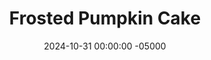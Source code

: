 ---
layout: post
title:  "Frosted Pumpkin Cake"
date:   2024-10-31 00:00:00 -05000
categories: 
- Recipes
- Healthier Dessert
permalink: /recipes/pumpkin-cake
image: /assets/Food/Healthier Dessert/Pumpkin cake/pumpkin-cake-cover.jpg
ing: pumpkincake-ing
facts: pumpkincake-facts
section1: Dry
start2: Oat flour
section2: Wet
start3: Nonfat cottage cheese
section3: Frosting
start4: 
section4: 
start5: 
section5: 
Prep: 15
Rest: 
Cook: 30
Source1: 
Source2:
whisk: https://s.samsungfood.com/XHGnM
tags: 
- plain nonfat greek yogurt
- yogurt
- greek yogurt
- plain yogurt
- frozen banana
- banana
- pumpkin seeds
- pumpkin seed butter
- pumpkin puree
- sweet potato puree
- canned pumpkin
- peanut butter
- natural peanut butter
- nut butter
- seed butter
- almond butter
- tahini
- oats
- rolled oats
- quick oats
- oat flour
- cornstarch
- cinnamon
- nutmeg
- ginger
- cloves
- cottage cheese
- frosting
- sugar free
- gluten free
Description: Happy Halloween!  Here's an easy cake recipe that's delicious, sugar free, gluten free, and lower in fat than traditional.  Healthy pumpkin cake that's full of cinnamon flavor, and topped with a homemade frosting.  You can either use a can of pumpkin puree, or make your own (or use <a href="/recipes/sweet-potato-puree">sweet potato puree</a>).  For double pumpkin, use pumpkin seed butter in the cake and the frosting, but peanut butter, tahini, or almond butter will also work
Instructions: 
- Preheat your oven to 350F, and line an 8" circle pan with parchment paper.  Lightly spray the paper with oil<br><br>

- In a large bowl, add all your wet ingredients, and mix with a silicone spatula until fully combined - pumpkin puree, yogurt, nut/seed butter, egg, and sweetener<br><br>
- <center><img src="/assets/Food/Healthier Dessert/Pumpkin cake/pumpkin-cake-wet.jpg" alt="" class="instruction-image"></center><br>

- To the bowl, add your dry ingredients, and stir until fully combined - oat flour, cornstarch, baking soda, salt, cinnamon, ginger, nutmeg, and cloves<br><br>
- <center><img src="/assets/Food/Healthier Dessert/Pumpkin cake/pumpkin-cake-dry.jpg" alt="" class="instruction-image"></center><br>

- Transfer the batter to the pan, and smooth out the top.  Bake for 30 minutes, or until the internal temperature is at least 205F and a toothpick comes out nearly clean.  Let cool totally in the pan in the fridge<br><br>
- <center><img src="/assets/Food/Healthier Dessert/Pumpkin cake/pumpkin-cake-raw.jpg" alt="" class="half-page">&emsp;&emsp;<img src="/assets/Food/Healthier Dessert/Pumpkin cake/pumpkin-cake-baked.jpg" alt="" class="half-page"></center><br>

- In a food processor, blend together cottage cheese, frozen banana, pumpkin seed butter, and cinnamon until smooth and creamy.  Spread on top of the cooled cake, slice, and serve<br><br>
- <center><img src="/assets/Food/Healthier Dessert/Pumpkin cake/pumpkin-cake-frosting.jpg" alt="" class="instruction-image"></center>
---